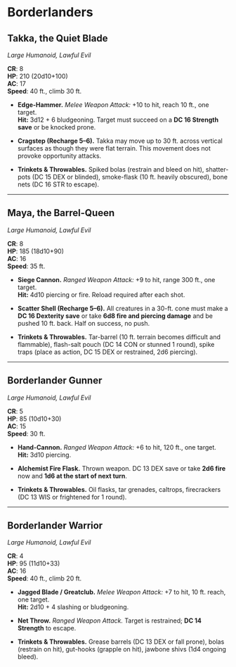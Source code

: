 # Borderlanders

## Takka, the Quiet Blade

_Large Humanoid, Lawful Evil_

**CR**: 8  
**HP**: 210 (20d10+100)  
**AC**: 17  
**Speed**: 40 ft., climb 30 ft.

- **Edge-Hammer.** _Melee Weapon Attack:_ +10 to hit, reach 10 ft., one target.  
  **Hit:** 3d12 + 6 bludgeoning. Target must succeed on a **DC 16 Strength save** or be knocked prone.

- **Cragstep (Recharge 5–6).** Takka may move up to 30 ft. across vertical surfaces as though they were flat terrain. This movement does not provoke opportunity attacks.

- **Trinkets & Throwables.** Spiked bolas (restrain and bleed on hit), shatter-pots (DC 15 DEX or blinded), smoke-flask (10 ft. heavily obscured), bone nets (DC 16 STR to escape).

---

## Maya, the Barrel-Queen

_Large Humanoid, Lawful Evil_

**CR**: 8  
**HP**: 185 (18d10+90)  
**AC**: 16  
**Speed**: 35 ft.

- **Siege Cannon.** _Ranged Weapon Attack:_ +9 to hit, range 300 ft., one target.  
  **Hit:** 4d10 piercing or fire. Reload required after each shot.

- **Scatter Shell (Recharge 5–6).** All creatures in a 30-ft. cone must make a **DC 16 Dexterity save** or take **6d8 fire and piercing damage** and be pushed 10 ft. back. Half on success, no push.

- **Trinkets & Throwables.** Tar-barrel (10 ft. terrain becomes difficult and flammable), flash-salt pouch (DC 14 CON or stunned 1 round), spike traps (place as action, DC 15 DEX or restrained, 2d6 piercing).

---

## Borderlander Gunner

_Large Humanoid, Lawful Evil_

**CR**: 5  
**HP**: 85 (10d10+30)  
**AC**: 15  
**Speed**: 30 ft.

- **Hand-Cannon.** _Ranged Weapon Attack:_ +6 to hit, 120 ft., one target.  
  **Hit:** 3d10 piercing.

- **Alchemist Fire Flask.** Thrown weapon. DC 13 DEX save or take **2d6 fire** now and **1d6 at the start of next turn**.

- **Trinkets & Throwables.** Oil flasks, tar grenades, caltrops, firecrackers (DC 13 WIS or frightened for 1 round).

---

## Borderlander Warrior

_Large Humanoid, Lawful Evil_

**CR**: 4  
**HP**: 95 (11d10+33)  
**AC**: 16  
**Speed**: 40 ft., climb 20 ft.

- **Jagged Blade / Greatclub.** _Melee Weapon Attack:_ +7 to hit, 10 ft. reach, one target.  
  **Hit:** 2d10 + 4 slashing or bludgeoning.

- **Net Throw.** _Ranged Weapon Attack._ Target is restrained; **DC 14 Strength** to escape.

- **Trinkets & Throwables.** Grease barrels (DC 13 DEX or fall prone), bolas (restrain on hit), gut-hooks (grapple on hit), jawbone shivs (1d4 ongoing bleed).
